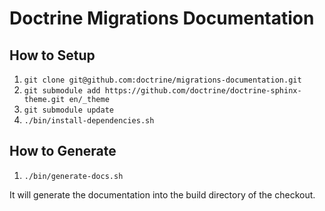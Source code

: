 # Doctrine Migrations Documentation

## How to Setup

1. ```git clone git@github.com:doctrine/migrations-documentation.git```
2. ```git submodule add https://github.com/doctrine/doctrine-sphinx-theme.git en/_theme```
3. ```git submodule update```
4. ```./bin/install-dependencies.sh```

## How to Generate

1. ```./bin/generate-docs.sh```

It will generate the documentation into the build directory of the checkout.